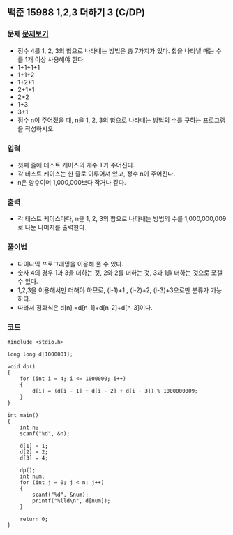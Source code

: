 ## 백준 15988 1,2,3 더하기 3 (C/DP)

### 문제 [문제보기](https://www.acmicpc.net/problem/15988)
- 정수 4를 1, 2, 3의 합으로 나타내는 방법은 총 7가지가 있다. 합을 나타낼 때는 수를 1개 이상 사용해야 한다.
- 1+1+1+1
- 1+1+2
- 1+2+1
- 2+1+1
- 2+2
- 1+3
- 3+1
- 정수 n이 주어졌을 때, n을 1, 2, 3의 합으로 나타내는 방법의 수를 구하는 프로그램을 작성하시오.

### 입력
- 첫째 줄에 테스트 케이스의 개수 T가 주어진다. 
- 각 테스트 케이스는 한 줄로 이루어져 있고, 정수 n이 주어진다. 
- n은 양수이며 1,000,000보다 작거나 같다.


### 출력
 - 각 테스트 케이스마다, n을 1, 2, 3의 합으로 나타내는 방법의 수를 1,000,000,009로 나눈 나머지를 출력한다.


### 풀이법
 - 다이나믹 프로그래밍을 이용해 풀 수 있다.
 - 숫자 4의 경우 1과 3을 더하는 것, 2와 2를 더하는 것, 3과 1을 더하는 것으로 쪼갤 수 있다.
 - 1,2,3을 이용해서만 더해야 하므로, (i-1)+1 , (i-2)+2, (i-3)+3으로만 분류가 가능하다.
 - 따라서 점화식은 d[n] =d[n-1]+d[n-2]+d[n-3]이다. 

### 코드
```
#include <stdio.h>

long long d[1000001];

void dp()
{
	for (int i = 4; i <= 1000000; i++)
	{
		d[i] = (d[i - 1] + d[i - 2] + d[i - 3]) % 1000000009;
	}
}

int main()
{
	int n;
	scanf("%d", &n);

	d[1] = 1;
	d[2] = 2;
	d[3] = 4;

	dp();
	int num;
	for (int j = 0; j < n; j++)
	{
		scanf("%d", &num);
		printf("%lld\n", d[num]);
	}

	return 0;
}
```
